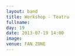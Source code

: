 ```yaml
---
layout: band
title: Workshop - Teatru 
fullname: 
day: 19
date: 2013-07-19 14:00
image: 
venue: FAN ZONE
---
```



